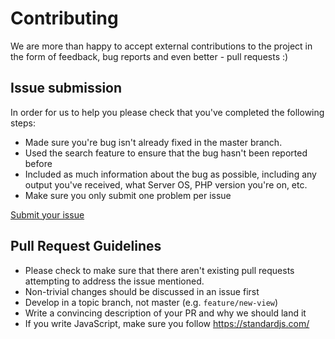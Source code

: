 # Contributing

We are more than happy to accept external contributions to the project in the form of feedback, bug reports and even better - pull requests :)

## Issue submission

In order for us to help you please check that you've completed the following steps:

* Made sure you're bug isn't already fixed in the master branch.
* Used the search feature to ensure that the bug hasn't been reported before
* Included as much information about the bug as possible, including any output you've received, what Server OS, PHP version you're on, etc.
* Make sure you only submit one problem per issue

[Submit your issue](https://github.com/BanManagement/BanManager-WebUI/issues/new)

## Pull Request Guidelines

* Please check to make sure that there aren't existing pull requests attempting to address the issue mentioned.
* Non-trivial changes should be discussed in an issue first
* Develop in a topic branch, not master (e.g. `feature/new-view`)
* Write a convincing description of your PR and why we should land it
* If you write JavaScript, make sure you follow https://standardjs.com/
